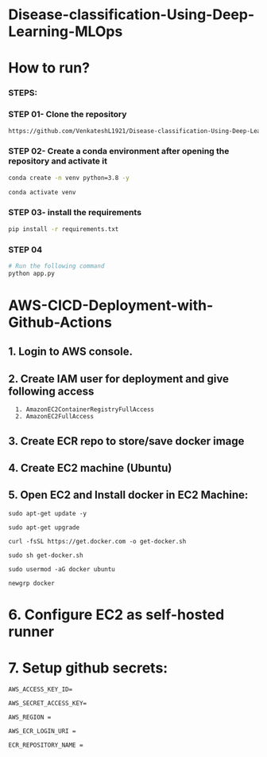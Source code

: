 # Disease-classification-Using-Deep-Learning-MLOps


# How to run?
### STEPS:

### STEP 01- Clone the repository

```bash
https://github.com/VenkateshL1921/Disease-classification-Using-Deep-Learning-MLOps.git
```
### STEP 02- Create a conda environment after opening the repository and activate it

```bash
conda create -n venv python=3.8 -y
```

```bash
conda activate venv
```


### STEP 03- install the requirements
```bash
pip install -r requirements.txt
```

### STEP 04
```bash
# Run the following command
python app.py
```




# AWS-CICD-Deployment-with-Github-Actions

## 1. Login to AWS console.

## 2. Create IAM user for deployment and give following access
      1. AmazonEC2ContainerRegistryFullAccess
      2. AmazonEC2FullAccess
	
## 3. Create ECR repo to store/save docker image

   	
## 4. Create EC2 machine (Ubuntu) 

## 5. Open EC2 and Install docker in EC2 Machine:

	sudo apt-get update -y

	sudo apt-get upgrade

	curl -fsSL https://get.docker.com -o get-docker.sh

	sudo sh get-docker.sh

	sudo usermod -aG docker ubuntu

	newgrp docker
	
# 6. Configure EC2 as self-hosted runner

# 7. Setup github secrets:

    AWS_ACCESS_KEY_ID=

    AWS_SECRET_ACCESS_KEY=

    AWS_REGION = 

    AWS_ECR_LOGIN_URI = 

    ECR_REPOSITORY_NAME = 
